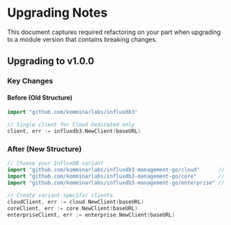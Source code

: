 # Upgrading Notes

This document captures required refactoring on your part when upgrading to a module version that contains breaking changes.

## Upgrading to v1.0.0

### Key Changes

#### Before (Old Structure)

```go
import "github.com/komminarlabs/influxdb3"

// Single client for Cloud Dedicated only
client, err := influxdb3.NewClient(baseURL)
```

### After (New Structure)

```go
// Choose your InfluxDB variant
import "github.com/komminarlabs/influxdb3-management-go/cloud"      // Cloud Dedicated
import "github.com/komminarlabs/influxdb3-management-go/core"       // Core
import "github.com/komminarlabs/influxdb3-management-go/enterprise" // Enterprise

// Create variant-specific clients
cloudClient, err := cloud.NewClient(baseURL)
coreClient, err := core.NewClient(baseURL)
enterpriseClient, err := enterprise.NewClient(baseURL)
```
